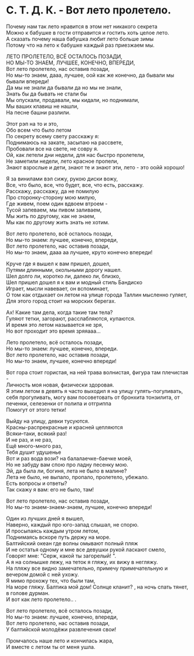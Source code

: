 # С. Т. Д. К. - Вот лето пролетело.

Почему нам так лето нравится в этом нет никакого секрета  
Можно к бабушке в гости отправится и гостить хоть целое лето.  
А сказать почему наша бабушка любит лето больше зимы  
Потому что на лето к бабушке каждый раз приезжаем мы.  
  
ЛЕТО ПРОЛЕТЕЛО, ВСЁ ОСТАЛОСЬ ПОЗАДИ,  
НО МЫ-ТО ЗНАЕМ, ЛУЧШЕЕ, КОНЕЧНО, ВПЕРЕДИ,  
Вот лето пролетело, нас оставив позади,  
Но мы-то знаем, дааа, лучшее, оой как же конечно, да бывали мы бывали впереди!  
Да мы не знали да бывали да но мы не знали,  
Знать бы да бывать не стали бы  
Мы опускали, продавали, мы кидали, но поднимали,  
Мы ваших клавиш не нашли,  
На песне башни разлили.  
  
Этот рэп на то и это,  
Обо всем что было летом  
По секрету всему свету расскажу я:  
Поднимаюсь на закате, засыпаю на рассвете,  
Пробовали все на свете, не совру я.  
Ой, как летели дни недели, для нас быстро пролетели,  
Не заметили недели, лето красное пропели,  
Знают взрослые и дети, знают те и знают эти, лето - это оойй хорошо!  
  
Я за винилами вэл сижу, рукою диски вожу,  
Все, что было, все, что будет, все, что есть, расскажу.  
Расскажу, расскажу, да не помилую  
Про сторонку-сторону мою милую,  
Где живем, поем один вдвоем втроем -  
Тусой запеваем, мы пивом заливаем,  
Мы жить по другому, как не знаем,  
Мы как по другому жить знать не хотим.  
  
Вот лето пролетело, всё осталось позади,  
Но мы-то знаем: лучшее, конечно, впереди,  
Вот лето пролетело, нас оставив позади,  
Но мы-то знаем, дааа аа лучшее, круто конечно впереди!  
  
Круче где я вышел к вам пришел, дошел,  
Путями длинными, окольными дорогу нашел.  
Шел долго ли, коротко ли, далеко ли, близко,  
Шел пришел дошел я к вам и модный стиль Бандиско  
Играет, мысли навевает, он вспоминает,  
О том как отдыхает он летом на улице города Таллин мысленно гуляет,  
Для этого город стоит на морских берегах.  
  
Ах! Какие там дела, когда такие там тела?  
Гуляют тетки, загорают, расслабляются, купаются.  
И время это летом называется не зря,  
Но вот проходит это время зряяааа…  
  
Лето пролетело, всё осталось позади,  
Но мы-то знаем: лучшее, конечно, впереди.  
Вот лето пролетело, нас оставив позади,  
Но мы-то знаем, лучшее, конечно впереди!  
  
Вот гора стоит гористая, на ней трава волнистая, фигура там плечистая -  
Личность моя новая, физически здоровая.  
Я этим летом в девять я часто выходил я на улицу гулять-погуливать,  
себя прогуливать, могу вам посоветовать от бронхита тонзилита, от печенки, селезенки от полипа и отгриппа  
Помогут от этого тетки!  
  
Выйду на улицу, девки тусуются.  
Красны-распрекрасные и красней цепляются  
Всяки–таки, всякий раз!  
И не раз, и не раз,  
Ещё много-много раз,  
Тебя душит удушенье  
Вот и раз вода вози? на балалаечке-баечке моей,  
Но не забуду вам спою про ладну песенку мою.  
Эй, да была ли, богиня, лета не было в малине?  
Лета не было, не выпало, пропало, пролетело, убежало.  
Есть вопросы и ответы?  
Так скажу я вам: его не было, там!  
  
Вот лето пролетело, нас оставив позади,  
Но мы-то знаем-знаем-знаем, лучшее, конечно впереди!  
  
Один из лучших дней я вышел,  
Наверно, каждый про юго-запад слышал, не спорю.  
И просыпаясь каждым утром летом,  
Поднимаясь вскоре путь держу на море.  
Балтийский океан где волны омывают полный пляж  
И не остатья одному и мне все девушки рукой ласкают смело,  
Говорят мне: "Серж, какой ты загорелый! ".  
А я на солнышке лежу, на теток я гляжу, их вижу в негляжу.  
На пляжу все видно замечательно, примечу примечательную и вечером домой с ней ухожу.  
Я мимо прохожу тех, что были там,  
На море гляжу. Балтика мой дом! Солнце кланит? , на ночь спать тянет, в голове дурман.  
И вот как лето пролетело.. .  
  
Вот лето пролетело, всё осталось позади,  
Но мы-то знаем: лучшее, конечно, впереди,  
Вот лето пролетело, нас оставив позади,  
У балтийской молодёжи развлечения свои!  
  
Промчалось наше лето и кончилась жара,  
И вместе с летом ты от меня ушла.  
